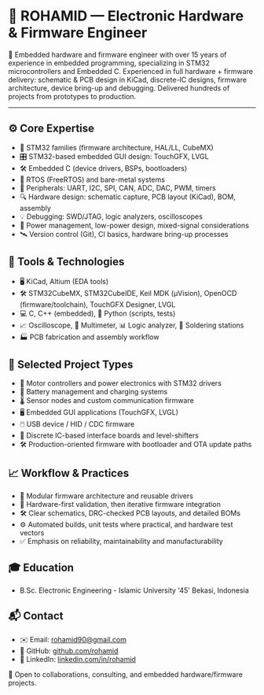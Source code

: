 # 🦾 ROHAMID — Electronic Hardware & Firmware Engineer

🔧 Embedded hardware and firmware engineer with over 15 years of experience in embedded programming, specializing in STM32 microcontrollers and Embedded C. Experienced in full hardware + firmware delivery: schematic & PCB design in KiCad, discrete-IC designs, firmware architecture, device bring-up and debugging. Delivered hundreds of projects from prototypes to production.

---

## ⚙️ Core Expertise
- 🧰 STM32 families (firmware architecture, HAL/LL, CubeMX)
- 🎛️ STM32-based embedded GUI design: TouchGFX, LVGL
- 🛠️ Embedded C (device drivers, BSPs, bootloaders)
- 🔌 RTOS (FreeRTOS) and bare-metal systems
- 🔋 Peripherals: UART, I2C, SPI, CAN, ADC, DAC, PWM, timers
- 🔍 Hardware design: schematic capture, PCB layout (KiCad), BOM, assembly
- 💡 Debugging: SWD/JTAG, logic analyzers, oscilloscopes
- 🧪 Power management, low-power design, mixed-signal considerations
- 🛰️ Version control (Git), CI basics, hardware bring-up processes

## 🧭 Tools & Technologies
- 🖥️ KiCad, Altium (EDA tools)
- 🛠️ STM32CubeMX, STM32CubeIDE, Keil MDK (µVision), OpenOCD (firmware/toolchain), TouchGFX Designer, LVGL
- 💻 C, C++ (embedded), 🐍 Python (scripts, tests)
- 📈 Oscilloscope, 🔌 Multimeter, 📊 Logic analyzer, 🔧 Soldering stations
- 🏭 PCB fabrication and assembly workflow

## 🧩 Selected Project Types
- 🚗 Motor controllers and power electronics with STM32 drivers
- 🔋 Battery management and charging systems
- 🌡️ Sensor nodes and custom communication firmware
- 🖥️ Embedded GUI applications (TouchGFX, LVGL)
- 🖱️ USB device / HID / CDC firmware
- 🔀 Discrete IC-based interface boards and level-shifters
- 🛠️ Production-oriented firmware with bootloader and OTA update paths

## 📈 Workflow & Practices
- 🧱 Modular firmware architecture and reusable drivers
- 🧪 Hardware-first validation, then iterative firmware integration
- 🛠️ Clear schematics, DRC-checked PCB layouts, and detailed BOMs
- ⚙️ Automated builds, unit tests where practical, and hardware test vectors
- ✅ Emphasis on reliability, maintainability and manufacturability 

## 🎓 Education
- B.Sc. Electronic Engineering - Islamic University '45' Bekasi, Indonesia

## 📬 Contact
- ✉️ Email: <rohamid90@gmail.com>
- 🐙 GitHub: [github.com/rohamid](https://github.com/rohamid)
- 🔗 LinkedIn: [linkedin.com/in/rohamid](https://www.linkedin.com/in/rohamid-01a824283/)

🤝 Open to collaborations, consulting, and embedded hardware/firmware projects.

